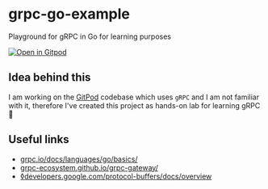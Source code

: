 # grpc-go-example 

Playground for gRPC in Go for learning purposes

[![Open in Gitpod](https://gitpod.io/button/open-in-gitpod.svg)](https://gitpod.io/#https://github.com/andreafalzetti/grpc-go-example)

## Idea behind this

I am working on the [GitPod](https://wwwgitpod.io/) codebase which uses `gRPC` and I am not familiar with it, therefore I've created this project as hands-on lab for learning gRPC 🧪

## Useful links

- [grpc.io/docs/languages/go/basics/](https://grpc.io/docs/languages/go/basics/)
- [grpc-ecosystem.github.io/grpc-gateway/](https://grpc-ecosystem.github.io/grpc-gateway/)
- [◊developers.google.com/protocol-buffers/docs/overview](https://developers.google.com/protocol-buffers/docs/overview)
